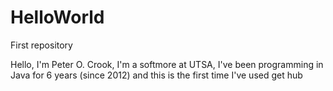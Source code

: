 # HelloWorld
First repository

Hello, I'm Peter O. Crook, I'm a softmore at UTSA, I've been programming in Java for
6 years (since 2012) and this is the first time I've used get hub
